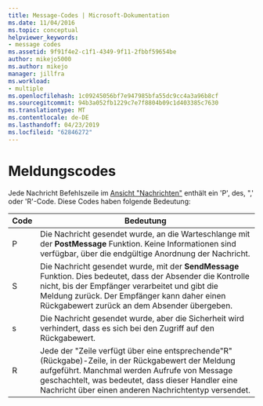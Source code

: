 ```yaml
---
title: Message-Codes | Microsoft-Dokumentation
ms.date: 11/04/2016
ms.topic: conceptual
helpviewer_keywords:
- message codes
ms.assetid: 9f91f4e2-c1f1-4349-9f11-2fbbf59654be
author: mikejo5000
ms.author: mikejo
manager: jillfra
ms.workload:
- multiple
ms.openlocfilehash: 1c09245056bf7e947985bfa55dc9cc4a3a96b8cf
ms.sourcegitcommit: 94b3a052fb1229c7e7f8804b09c1d403385c7630
ms.translationtype: MT
ms.contentlocale: de-DE
ms.lasthandoff: 04/23/2019
ms.locfileid: "62846272"
---
```

# <a name="message-codes"></a>Meldungscodes
Jede Nachricht Befehlszeile im [Ansicht "Nachrichten"](../debugger/messages-view.md) enthält ein 'P', des, ",' oder 'R'-Code. Diese Codes haben folgende Bedeutung:

|Code|Bedeutung|
|----------|-------------|
|P|Die Nachricht gesendet wurde, an die Warteschlange mit der **PostMessage** Funktion. Keine Informationen sind verfügbar, über die endgültige Anordnung der Nachricht.|
|S|Die Nachricht gesendet wurde, mit der **SendMessage** Funktion. Dies bedeutet, dass der Absender die Kontrolle nicht, bis der Empfänger verarbeitet und gibt die Meldung zurück. Der Empfänger kann daher einen Rückgabewert zurück an dem Absender übergeben.|
|s|Die Nachricht gesendet wurde, aber die Sicherheit wird verhindert, dass es sich bei den Zugriff auf den Rückgabewert.|
|R|Jede der "Zeile verfügt über eine entsprechende"R"(Rückgabe)-Zeile, in der Rückgabewert der Meldung aufgeführt. Manchmal werden Aufrufe von Message geschachtelt, was bedeutet, dass dieser Handler eine Nachricht über einen anderen Nachrichtentyp versendet.|